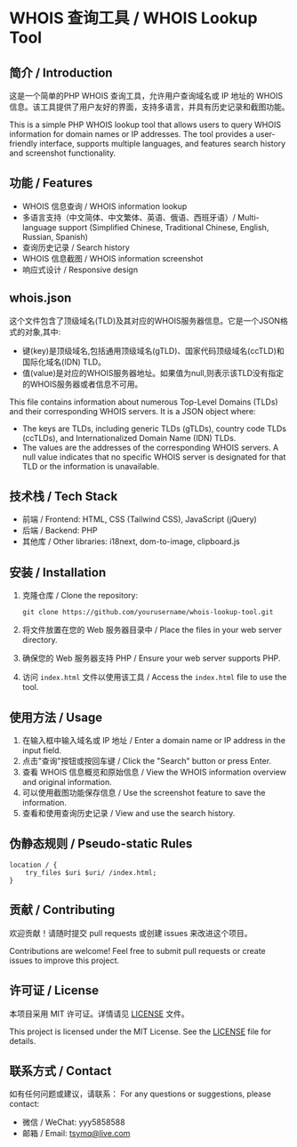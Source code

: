 # WHOIS 查询工具 / WHOIS Lookup Tool

## 简介 / Introduction

这是一个简单的PHP WHOIS 查询工具，允许用户查询域名或 IP 地址的 WHOIS 信息。该工具提供了用户友好的界面，支持多语言，并具有历史记录和截图功能。

This is a simple PHP WHOIS lookup tool that allows users to query WHOIS information for domain names or IP addresses. The tool provides a user-friendly interface, supports multiple languages, and features search history and screenshot functionality.

## 功能 / Features

- WHOIS 信息查询 / WHOIS information lookup
- 多语言支持（中文简体、中文繁体、英语、俄语、西班牙语）/ Multi-language support (Simplified Chinese, Traditional Chinese, English, Russian, Spanish)
- 查询历史记录 / Search history
- WHOIS 信息截图 / WHOIS information screenshot
- 响应式设计 / Responsive design

## whois.json

这个文件包含了顶级域名(TLD)及其对应的WHOIS服务器信息。它是一个JSON格式的对象,其中:
- 键(key)是顶级域名,包括通用顶级域名(gTLD)、国家代码顶级域名(ccTLD)和国际化域名(IDN) TLD。
- 值(value)是对应的WHOIS服务器地址。如果值为null,则表示该TLD没有指定的WHOIS服务器或者信息不可用。

This file contains information about numerous Top-Level Domains (TLDs) and their corresponding WHOIS servers. It is a JSON object where:
- The keys are TLDs, including generic TLDs (gTLDs), country code TLDs (ccTLDs), and Internationalized Domain Name (IDN) TLDs.
- The values are the addresses of the corresponding WHOIS servers. A null value indicates that no specific WHOIS server is designated for that TLD or the information is unavailable.


## 技术栈 / Tech Stack

- 前端 / Frontend: HTML, CSS (Tailwind CSS), JavaScript (jQuery)
- 后端 / Backend: PHP
- 其他库 / Other libraries: i18next, dom-to-image, clipboard.js

## 安装 / Installation

1. 克隆仓库 / Clone the repository:
   ```
   git clone https://github.com/yourusername/whois-lookup-tool.git
   ```

2. 将文件放置在您的 Web 服务器目录中 / Place the files in your web server directory.

3. 确保您的 Web 服务器支持 PHP / Ensure your web server supports PHP.

4. 访问 `index.html` 文件以使用该工具 / Access the `index.html` file to use the tool.

## 使用方法 / Usage

1. 在输入框中输入域名或 IP 地址 / Enter a domain name or IP address in the input field.
2. 点击"查询"按钮或按回车键 / Click the "Search" button or press Enter.
3. 查看 WHOIS 信息概览和原始信息 / View the WHOIS information overview and original information.
4. 可以使用截图功能保存信息 / Use the screenshot feature to save the information.
5. 查看和使用查询历史记录 / View and use the search history.

## 伪静态规则 / Pseudo-static Rules
```
location / {
    try_files $uri $uri/ /index.html;
}
```

## 贡献 / Contributing

欢迎贡献！请随时提交 pull requests 或创建 issues 来改进这个项目。

Contributions are welcome! Feel free to submit pull requests or create issues to improve this project.

## 许可证 / License

本项目采用 MIT 许可证。详情请见 [LICENSE](LICENSE) 文件。

This project is licensed under the MIT License. See the [LICENSE](LICENSE) file for details.

## 联系方式 / Contact

如有任何问题或建议，请联系：
For any questions or suggestions, please contact:

- 微信 / WeChat: yyy5858588
- 邮箱 / Email: tsymq@live.com
